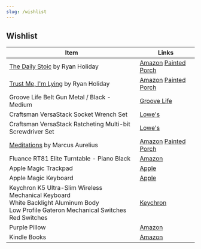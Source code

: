 ```yaml
---
slug: /wishlist
---
```


## Wishlist

| Item                                                                                                                                                  | Links                                                                                                                                                                                         |
| ----------------------------------------------------------------------------------------------------------------------------------------------------- | --------------------------------------------------------------------------------------------------------------------------------------------------------------------------------------------- |
| <u>The Daily Stoic</u> by Ryan Holiday                                                                                                                | [Amazon](https://www.amazon.com/Daily-Stoic-Meditations-Wisdom-Perseverance/dp/0735211736) [Painted Porch](https://www.thepaintedporch.com/products/ryan4?variant=40308548468890)             |
| <u>Trust Me, I'm Lying</u> by Ryan Holiday                                                                                                            | [Amazon](https://www.amazon.com/Trust-Me-Lying-Confessions-Manipulator/dp/1591846285) [Painted Porch](https://www.thepaintedporch.com/products/ryan6?variant=40334497775770)                  |
| Groove Life Belt Gun Metal / Black - Medium                                                                                                           | [Groove Life](https://groovelife.com/products/groove-belt?variant=32118084665411)                                                                                                             |
| Craftsman VersaStack Socket Wrench Set                                                                                                                | [Lowe's](https://www.lowes.com/pd/CRAFTSMAN-71-piece-1-4-in-and-3-8-in-Drive-Mechanic-s-Tool-Set/5000236709)                                                                                  |
| Craftsman VersaStack Ratcheting Multi-bit Screwdriver Set                                                                                             | [Lowe's](https://www.lowes.com/pd/CRAFTSMAN-44-piece-Ratcheting-Screwdriver-Set-with-Case/1003096800)                                                                                         |
| <u>Meditations</u> by Marcus Aurelius                                                                                                                 | [Amazon](https://www.amazon.com/Meditations-New-Translation-Marcus-Aurelius/dp/0812968255) [Painted Porch](https://www.thepaintedporch.com/products/philosophy15?_pos=2&_sid=c39939ea2&_ss=r) |
| Fluance RT81 Elite Turntable - Piano Black                                                                                                            | [Amazon](https://www.amazon.com/dp/B07PZF7S8G)                                                                                                                                                |
| Apple Magic Trackpad                                                                                                                                  | [Apple](https://www.apple.com/shop/product/MK2D3AM/A/magic-trackpad)                                                                                                                          |
| Apple Magic Keyboard                                                                                                                                  | [Apple](https://www.apple.com/shop/product/MQ052LL/A/magic-keyboard-with-numeric-keypad-us-english)                                                                                           |
| Keychron K5 Ultra-Slim Wireless Mechanical Keyboard<br />White Backlight Aluminum Body<br />Low Profile Gateron Mechanical Switches<br />Red Switches | [Keychron](https://www.keychron.com/products/keychron-k5-ultra-slim-wireless-mechanical-keyboard?variant=39559178682457)                                                                      |
| Purple Pillow                                                                                                                                         | [Amazon](https://www.amazon.com/dp/B0884ZVCG7/?coliid=I1E8IGMAF3OQLO&colid=1S5HVHFM2UFI4&psc=1&ref_=lv_ov_lig_dp_it)                                                                          |
| Kindle Books                                                                                                                                          | [Amazon](https://www.amazon.com/hz/wishlist/ls/2WP4SU3SDE51Z?ref_=wl_share)                                                                                                                   |
